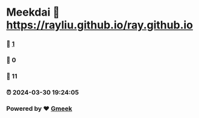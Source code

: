 # Meekdai :link: https://rayliu.github.io/ray.github.io 
### :page_facing_up: [1](https://rayliu.github.io/ray.github.io/tag.html) 
### :speech_balloon: 0 
### :hibiscus: 11 
### :alarm_clock: 2024-03-30 19:24:05 
### Powered by :heart: [Gmeek](https://github.com/Meekdai/Gmeek)
